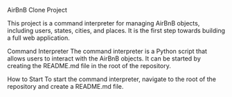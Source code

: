 AirBnB Clone Project

This project is a command interpreter for managing AirBnB objects, including users, states, cities, and places.
It is the first step towards building a full web application.

Command Interpreter
The command interpreter is a Python script that allows users to interact with the AirBnB objects.
It can be started by creating the README.md file in the root of the repository.

How to Start
To start the command interpreter, navigate to the root of the repository and create a README.md file.

